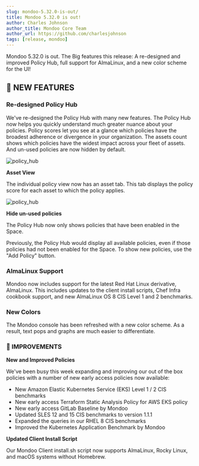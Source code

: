 ```yaml
---
slug: mondoo-5.32.0-is-out/
title: Mondoo 5.32.0 is out!
author: Charles Johnson
author_title: Mondoo Core Team
author_url: https://github.com/charlesjohnson
tags: [release, mondoo]
---
```


Mondoo 5.32.0 is out. The Big features this release: A re-designed and improved Policy Hub, full support for AlmaLinux, and a new color scheme for the UI!

## 🎉 NEW FEATURES

### **Re-designed Policy Hub**

We've re-designed the Policy Hub with many new features. The Policy Hub now helps you quickly understand much greater nuance about your policies. Policy scores let you see at a glance which policies have the broadest adherence or divergence in your organization. The assets count shows which policies have the widest impact across your fleet of assets. And un-used policies are now hidden by default.

![policy_hub](/img/releases/2022-03-30-mondoo-5.32.0-is-out/policy_hub.png)

**Asset View**

The individual policy view now has an asset tab. This tab displays the policy score for each asset to which the policy applies.

![policy_hub](/img/releases/2022-03-30-mondoo-5.32.0-is-out/individual_policy.png)

**Hide un-used policies**

The Policy Hub now only shows policies that have been enabled in the Space.

Previously, the Policy Hub would display all available policies, even if those policies had not been enabled for the Space. To show new policies, use the "Add Policy" button.

### **AlmaLinux Support**

Mondoo now includes support for the latest Red Hat Linux derivative, AlmaLinux. This includes updates to the client install scripts, Chef Infra cookbook support, and new AlmaLinux OS 8 CIS Level 1 and 2 benchmarks.

### **New Colors**

The Mondoo console has been refreshed with a new color scheme. As a result, text pops and graphs are much easier to differentiate.

### 🧹 IMPROVEMENTS

**New and Improved Policies**

We've been busy this week expanding and improving our out of the box policies with a number of new early access policies now available:

- New Amazon Elastic Kubernetes Service (EKS) Level 1 / 2 CIS benchmarks
- New early access Terraform Static Analysis Policy for AWS EKS policy
- New early access GitLab Baseline by Mondoo
- Updated SLES 12 and 15 CIS benchmarks to version 1.1.1
- Expanded the queries in our RHEL 8 CIS benchmarks
- Improved the Kubernetes Application Benchmark by Mondoo

**Updated Client Install Script**

Our Mondoo Client install.sh script now supports AlmaLinux, Rocky Linux, and macOS systems without Homebrew.
